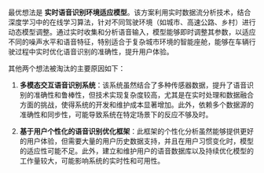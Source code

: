 最优想法是 **实时语音识别环境适应模型**。该方案利用实时数据流分析技术，结合深度学习中的在线学习算法，针对不同驾驶环境（如城市、高速公路、乡村）进行动态模型调整。通过实时收集和分析语音输入，模型能够即时调整其参数，以适应不同的噪声水平和语音特征，特别适合于复杂城市环境的智能座舱，能够在车辆行驶过程中实时优化语音识别的准确性，提升用户体验。

其他两个想法被淘汰的主要原因如下：

1. **多模态交互语音识别系统**：该系统虽然结合了多种传感器数据，提升了语音识别的准确性和鲁棒性，但技术实现复杂度较高，尤其是在实时处理和数据融合方面的挑战，使得系统的开发和维护成本显著增加。此外，依赖多个数据源的准确性和同步性，可能导致系统在特定场景下的反应不够及时。

2. **基于用户个性化的语音识别优化框架**：此框架的个性化分析虽然能够提供更好的用户体验，但需要大量的用户历史数据支持，并且在用户习惯变化时，模型的适应性可能不足。此外，建立和维护用户的语音数据库以及持续优化模型的工作量较大，可能影响系统的实时性和可用性。